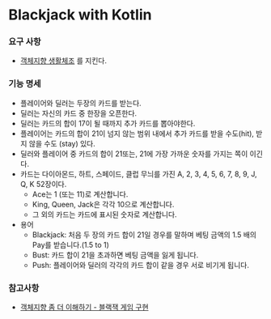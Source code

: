 # Blackjack with Kotlin

### 요구 사항

- [객체지향 생활체조](https://developerfarm.wordpress.com/2012/02/03/object_calisthenics_summary/) 를 지킨다.

### 기능 명세

- 플레이어와 딜러는 두장의 카드를 받는다.
- 딜러는 자신의 카드 중 한장을 오픈한다.
- 딜러는 카드의 합이 17이 될 때까지 추가 카드를 뽑아야한다.
- 플레이어는 카드의 합이 21이 넘지 않는 범위 내에서 추가 카드를 받을 수도(hit), 받지 않을 수도 (stay) 있다.
- 딜러와 플레이어 중 카드의 합이 21또는, 21에 가장 가까운 숫자를 가지는 쪽이 이긴다.
- 카드는 다이아몬드, 하트, 스페이드, 클럽 무늬를 가진 A, 2, 3, 4, 5, 6, 7, 8, 9, J, Q, K 52장이다.
    - Ace는 1 (또는 11)로 계산합니다.
    - King, Queen, Jack은 각각 10으로 계산합니다.
    - 그 외의 카드는 카드에 표시된 숫자로 계산합니다.
- 용어
    - Blackjack: 처음 두 장의 카드 합이 21일 경우를 말하며 베팅 금액의 1.5 배의 Pay를 받습니다.(1.5 to 1)
    - Bust: 카드 합이 21을 초과하면 베팅 금액을 잃게 됩니다.
    - Push: 플레이어와 딜러의 각각의 카드 합이 같을 경우 서로 비기게 됩니다.

### 참고사항
- [객체지향 좀 더 이해하기 - 블랙잭 게임 구현](https://jojoldu.tistory.com/62)

